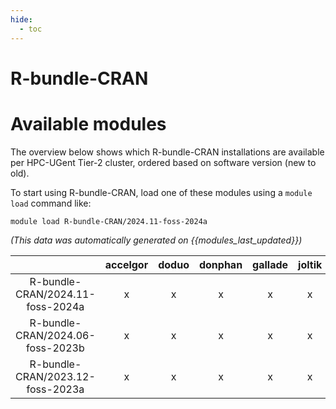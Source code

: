 ```yaml
---
hide:
  - toc
---
```


R-bundle-CRAN
=============

# Available modules


The overview below shows which R-bundle-CRAN installations are available per HPC-UGent Tier-2 cluster, ordered based on software version (new to old).

To start using R-bundle-CRAN, load one of these modules using a `module load` command like:

```shell
module load R-bundle-CRAN/2024.11-foss-2024a
```

*(This data was automatically generated on {{modules_last_updated}})*  

| |accelgor|doduo|donphan|gallade|joltik|shinx|
| :---: | :---: | :---: | :---: | :---: | :---: | :---: |
|R-bundle-CRAN/2024.11-foss-2024a|x|x|x|x|x|x|
|R-bundle-CRAN/2024.06-foss-2023b|x|x|x|x|x|x|
|R-bundle-CRAN/2023.12-foss-2023a|x|x|x|x|x|x|
